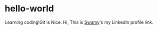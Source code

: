 # hello-world
Learning coding!Git is Nice.
Hi, This is [Swamy](https://www.linkedin.com/in/rudraswamyth/)'s my LinkedIn profile link.

